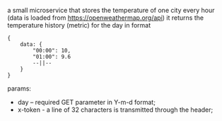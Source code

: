 a small microservice that stores the temperature of one city every hour (data is loaded from https://openweathermap.org/api)
it returns the temperature history (metric) for the day in format
``` 
{
    data: {
        "00:00": 10,
        "01:00": 9.6
        --||--
    }
}
```
params:
  - day – required GET parameter in Y-m-d format;
  - x-token - a line of 32 characters is transmitted through the header;
